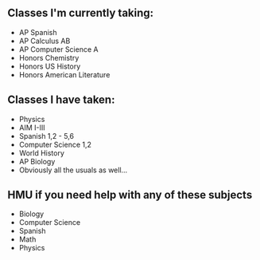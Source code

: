 ## Classes I'm currently taking:

* AP Spanish
* AP Calculus AB
* AP Computer Science A
* Honors Chemistry
* Honors US History
* Honors American Literature

## Classes I have taken:

* Physics
* AIM I-III
* Spanish 1,2 - 5,6
* Computer Science 1,2
* World History
* AP Biology
* Obviously all the usuals as well...

## HMU if you need help with any of these subjects

* Biology
* Computer Science
* Spanish
* Math
* Physics
